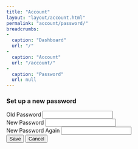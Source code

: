 ```yaml
---
title: "Account"
layout: "layout/account.html"
permalink: "account/password/"
breadcrumbs:
-
  caption: "Dashboard"
  url: "/"
-
  caption: "Account"
  url: "/account/"
-
  caption: "Password"
  url: null
---
```


<h3>Set up a new password</h3>
<div class="form-group-stack form-group-stack--bordered form-group-container">
  <div class="form-group--row">
    <label class="form-label" for="your-old-password">Old Password</label>
    <input class="form-control" id="your-old-password" name="your-old-password" type="password" />
  </div>
  <div class="form-group--row">
    <label class="form-label" for="your-new-password">New Password</label>
    <input class="form-control" id="your-new-password" name="your-new-password" type="password" />
  </div>
  <div class="form-group--row">
    <label class="form-label" for="your-new-again-password">New Password Again</label>
    <input class="form-control" id="your-new-again-password" name="your-new-again-password" type="password" />
  </div>
</div>
<div class="app-actions">
  <button class="btn btn--primary">Save</button>
  <button class="btn btn--light">Cancel</button>
</div>
